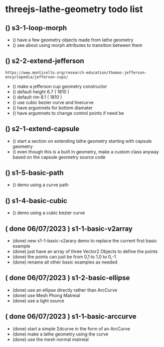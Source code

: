 # threejs-lathe-geometry todo list

<!-- LOOP DEMOS -->
## () s3-1-loop-morph
* () have a few geometry objects made from lathe geometry
* () see about using morph attributes to transition between them

<!-- EXTEND LATHE GEOMETRY DEMOS -->

## () s2-2-extend-jefferson
    https://www.monticello.org/research-education/thomas-jefferson-encyclopedia/jefferson-cups/
* () make a jefferson cup geometry constructor
* () default height 6.7 ( 1810 )
* () default rim 8.1 ( 1810 )
* () use cubic bezier curve and linecurve
* () have argumnets for bottom diamater
* () have argumnets to change control points if need be

## () s2-1-extend-capsule
* () start a section on extending lathe geometry starting with capsule geometry
* () even though this is a built in geometry, make a custom class anyway based on the capsule geometry source code

<!-- EXPAND BASIC -->

## () s1-5-basic-path
* () demo using a curve path

## () s1-4-basic-cubic
* () demo using a cubic bezier curve

<!-- DONE -->

## ( done 06/07/2023 ) s1-1-basic-v2array
* (done) new s1-1-basic-v2arary demo to replace the current first basic example
* (done) just have an array of three Vector2 Objects to define the points
* (done) the points can just be from 0,1 to 1,0 to 0,-1
* (done) rename all other basic examples as needed

## ( done 06/07/2023 ) s1-2-basic-ellipse
* (done) use an ellipse directly rather than ArcCurve
* (done) use Mesh Phong Matreial
* (done) use a light source

## ( done 06/07/2023 ) s1-1-basic-arccurve
* (done) start a simple 2dcurve in the form of an ArcCurve
* (done) make a lathe geometry using the curve
* (done) use the mesh normal matreial